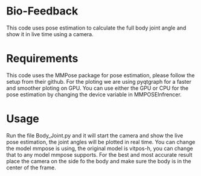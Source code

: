 # Bio-Feedback
 This code uses pose estimation to calculate the full body joint angle and show it in live time using a camera.

 # Requirements
 This code uses the MMPose package for pose estimation, please follow the setup from their github.
 For the ploting we are using pyqtgraph for a faster and smoother ploting on GPU.
 You can use either the GPU or CPU for the pose estimation by changing the device variable in MMPOSEInfrencer.

 # Usage
 Run the file Body_Joint.py and it will start the camera and show the live pose estimation, the joint angles will be plotted in real time.
 You can change the model mmpose is using, the original model is vitpos-h, you can change that to any model mmpose supports. 
 For the best and most accurate result place the camera on the side fo the body and make sure the body is in the center of the frame.
